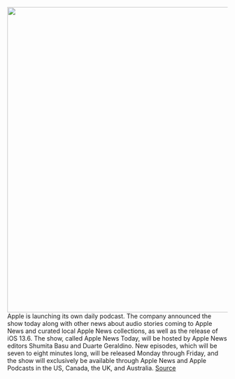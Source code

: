 <img src='https://cdn.vox-cdn.com/thumbor/Fysv54sqMuEyLe3nUoTBaC3Ua0Y=/0x0:2697x1798/1200x800/filters:focal(1134x684:1564x1114)/cdn.vox-cdn.com/uploads/chorus_image/image/67061913/applenewstoday.0.jpg' width='700px' /><br/>
Apple is launching its own daily podcast. The company announced the show today along with other news about audio stories coming to Apple News and curated local Apple News collections, as well as the release of iOS 13.6. The show, called Apple News Today, will be hosted by Apple News editors Shumita Basu and Duarte Geraldino. New episodes, which will be seven to eight minutes long, will be released Monday through Friday, and the show will exclusively be available through Apple News and Apple Podcasts in the US, Canada, the UK, and Australia.
<a href='https://www.theverge.com/2020/7/15/21325840/apple-news-today-podcast-news-plus-launch'> Source <a/>